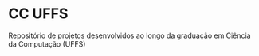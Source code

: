 # CC UFFS
Repositório de projetos desenvolvidos ao longo da graduação em Ciência da Computação (UFFS)
